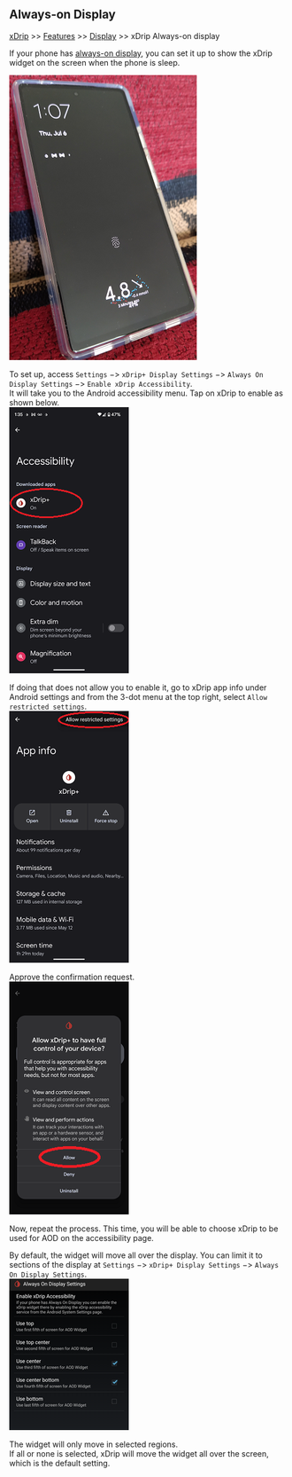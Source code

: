 ## Always-on Display
[xDrip](../../README.md) >> [Features](../Features_page.md) >> [Display](./Display.md) >> xDrip Always-on display    
  
If your phone has [always-on display](https://en.wikipedia.org/wiki/Always-on_display), you can set it up to show the xDrip widget on the screen when the phone is sleep.  

![](./images/AOD_Sample.png)  

To set up, access `Settings` &#8722;> `xDrip+ Display Settings` &#8722;> `Always On Display Settings` &#8722;> `Enable xDrip Accessibility`.  
It will take you to the Android accessibility menu.  Tap on xDrip to enable as shown below.  
![](./images/EnablexDripAOD.png)  

If doing that does not allow you to enable it, go to xDrip app info under Android settings and from the 3-dot menu at the top right, select `Allow restricted settings`.  
![](./images/AllowRestrictedSettings.png)  
  
Approve the confirmation request.  
![](./images/AllowRestrictedSettings2.png)  

Now, repeat the process.  This time, you will be able to choose xDrip to be used for AOD on the accessibility page.  
  
By default, the widget will move all over the display.  You can limit it to sections of the display at `Settings` &#8722;> `xDrip+ Display Settings` &#8722;> `Always On Display Settings`.  
![](./images/AOD_Limit_Regions.png)  

The widget will only move in selected regions.  
If all or none is selected, xDrip will move the widget all over the screen, which is the default setting.  
  
